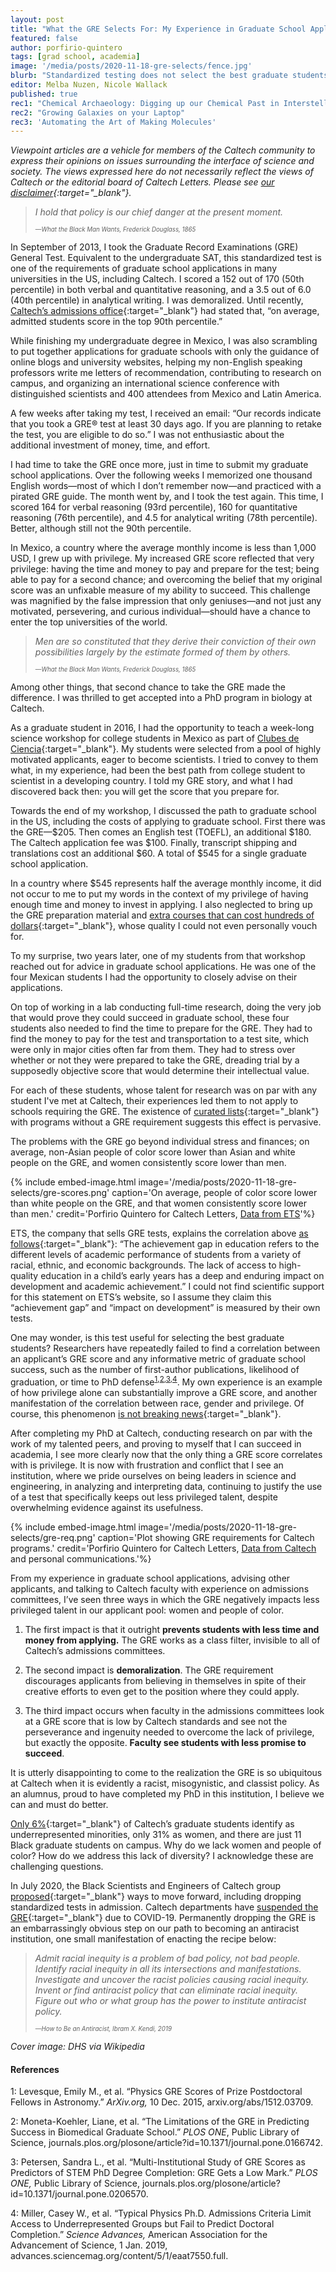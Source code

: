 ```yaml
---
layout: post
title: "What the GRE Selects For: My Experience in Graduate School Applications"
featured: false
author: porfirio-quintero
tags: [grad school, academia]
image: '/media/posts/2020-11-18-gre-selects/fence.jpg'
blurb: "Standardized testing does not select the best graduate students. It acts as a barrier to higher education for less privileged talent."
editor: Melba Nuzen, Nicole Wallack
published: true
rec1: "Chemical Archaeology: Digging up our Chemical Past in Interstellar Space"
rec2: "Growing Galaxies on your Laptop"
rec3: 'Automating the Art of Making Molecules'
---
```


<span></span>*Viewpoint articles are a vehicle for members of the Caltech community to express their opinions on issues surrounding the interface of science and society. The views expressed here do not necessarily reflect the views of Caltech or the editorial board of Caltech Letters. Please see [our disclaimer](https://caltechletters.github.io/disclaimer/){:target="_blank"}.*

> *I hold that policy is our chief danger at the present moment.*
>
> <sub><sup>—*What the Black Man Wants, Frederick Douglass, 1865*</sup></sub>

<span class="first-letter">I</span>n September of 2013, I took the Graduate Record Examinations (GRE) General Test. Equivalent to the undergraduate SAT, this standardized test is one of the requirements of graduate school applications in many universities in the US, including Caltech. I scored a 152 out of 170 (50th percentile) in both verbal and quantitative reasoning, and a 3.5 out of 6.0 (40th percentile) in analytical writing. I was demoralized. Until recently, [Caltech’s admissions office](https://web.archive.org/web/20200804174749/http://gradoffice.caltech.edu/admissions/FAQ){:target="_blank"} had stated that, “on average, admitted students score in the top 90th percentile.”

While finishing my undergraduate degree in Mexico, I was also scrambling to put together applications for graduate schools with only the guidance of online blogs and university websites, helping my non-English speaking professors write me letters of recommendation, contributing to research on campus, and organizing an international science conference with distinguished scientists and 400 attendees from Mexico and Latin America.

A few weeks after taking my test, I received an email: “Our records indicate that you took a GRE® test at least 30 days ago. If you are planning to retake the test, you are eligible to do so.” I was not enthusiastic about the additional investment of money, time, and effort.

I had time to take the GRE once more, just in time to submit my graduate school applications. Over the following weeks I memorized one thousand English words—most of which I don’t remember now—and practiced with a pirated GRE guide. The month went by, and I took the test again. This time, I scored 164 for verbal reasoning (93rd percentile), 160 for quantitative reasoning (76th percentile), and 4.5 for analytical writing (78th percentile). Better, although still not the 90th percentile.

In Mexico, a country where the average monthly income is less than 1,000 USD, I grew up with privilege. My increased GRE score reflected that very privilege: having the time and money to pay and prepare for the test; being able to pay for a second chance; and overcoming the belief that my original score was an unfixable measure of my ability to succeed. This challenge was magnified by the false impression that only geniuses—and not just any motivated, persevering, and curious individual—should have a chance to enter the top universities of the world.

> *Men are so constituted that they derive their conviction of their own possibilities largely by the estimate formed of them by others.*
>
> <sub><sup>—*What the Black Man Wants, Frederick Douglass, 1865*</sup></sub>

Among other things, that second chance to take the GRE made the difference. I was thrilled to get accepted into a PhD program in biology at Caltech.

As a graduate student in 2016, I had the opportunity to teach a week-long science workshop for college students in Mexico as part of [Clubes de Ciencia](https://www.clubesdeciencia.mx/){:target="_blank"}. My students were selected from a pool of highly motivated applicants, eager to become scientists. I tried to convey to them what, in my experience, had been the best path from college student to scientist in a developing country. I told my GRE story, and what I had discovered back then: you will get the score that you prepare for.

Towards the end of my workshop, I discussed the path to graduate school in the US, including the costs of applying to graduate school. First there was the GRE—$205. Then comes an English test (TOEFL), an additional $180. The Caltech application fee was $100. Finally, transcript shipping and translations cost an additional $60. A total of $545 for a single graduate school application.

In a country where $545 represents half the average monthly income, it did not occur to me to put my words in the context of my privilege of having enough time and money to invest in applying. I also neglected to bring up the GRE preparation material and [extra courses that can cost hundreds of dollars](https://www.kaptest.com/gre/comparison/prep-course-options){:target="_blank"}, whose quality I could not even personally vouch for.

To my surprise, two years later, one of my students from that workshop reached out for advice in graduate school applications. He was one of the four Mexican students I had the opportunity to closely advise on their applications.

On top of working in a lab conducting full-time research, doing the very job that would prove they could succeed in graduate school, these four students also needed to find the time to prepare for the GRE. They had to find the money to pay for the test and transportation to a test site, which were only in major cities often far from them. They had to stress over whether or not they were prepared to take the GRE, dreading trial by a supposedly objective score that would determine their intellectual value.

For each of these students, whose talent for research was on par with any student I've met at Caltech, their experiences led them to not apply to schools requiring the GRE. The existence of [curated lists](http://theskyisnotthelimit.org/student-resources){:target="_blank"} with programs without a GRE requirement suggests this effect is pervasive.

The problems with the GRE go beyond individual stress and finances; on average, non-Asian people of color score lower than Asian and white people on the GRE, and women consistently score lower than men.

{% include embed-image.html image='/media/posts/2020-11-18-gre-selects/gre-scores.png' caption='On average, people of color score lower than white people on the GRE, and that women consistently score lower than men.' credit='Porfirio Quintero for Caltech Letters, <a href="https://www.ets.org/s/gre/pdf/snapshot_test_taker_data_2019.pdf" target="_blank">Data from ETS</a>'%}

ETS, the company that sells GRE tests, explains the correlation above [as follows](https://www.ets.org/s/achievement_gap/about/){:target="_blank"}: “The achievement gap in education refers to the different levels of academic performance of students from a variety of racial, ethnic, and economic backgrounds. The lack of access to high-quality education in a child’s early years has a deep and enduring impact on development and academic achievement.” I could not find scientific support for this statement on ETS’s website, so I assume they claim this “achievement gap” and “impact on development” is measured by their own tests.

One may wonder, is this test useful for selecting the best graduate students? Researchers have repeatedly failed to find a correlation between an applicant’s GRE score and any informative metric of graduate school success, such as the number of first-author publications, likelihood of graduation, or time to PhD defense<sup>[1](#1),[2](#2),[3](#3),[4](#4)</sup>. My own experience is an example of how privilege alone can substantially improve a GRE score, and another manifestation of the correlation between race, gender and privilege. Of course, this phenomenon [is not breaking news](https://www.theatlantic.com/education/archive/2016/03/the-problem-with-the-gre/471633/){:target="_blank"}.

After completing my PhD at Caltech, conducting research on par with the work of my talented peers, and proving to myself that I can succeed in academia, I see more clearly now that the only thing a GRE score correlates with is privilege. It is now with frustration and conflict that I see an institution, where we pride ourselves on being leaders in science and engineering, in analyzing and interpreting data, continuing to justify the use of a test that specifically keeps out less privileged talent, despite overwhelming evidence against its usefulness.

{% include embed-image.html image='/media/posts/2020-11-18-gre-selects/gre-req.png' caption='Plot showing GRE requirements for Caltech programs.' credit='Porfirio Quintero for Caltech Letters, <a href="http://www.gradoffice.caltech.edu/documents/7352/AppInstructions_Required_Tests-NG-10-23-19.pdf" target="_blank">Data from Caltech</a> and personal communications.'%}

From my experience in graduate school applications, advising other applicants, and talking to Caltech faculty with experience on admissions committees, I’ve seen three ways in which the GRE negatively impacts less privileged talent in our applicant pool: women and people of color.

1. The first impact is that it outright **prevents students with less time and money from applying.** The GRE works as a class filter, invisible to all of Caltech’s admissions committees.

2. The second impact is **demoralization**. The GRE requirement discourages applicants from believing in themselves in spite of their creative efforts to even get to the position where they could apply.

3. The third impact occurs when faculty in the admissions committees look at a GRE score that is low by Caltech standards and see not the perseverance and ingenuity needed to overcome the lack of privilege, but exactly the opposite. **Faculty see students with less promise to succeed**.

It is utterly disappointing to come to the realization the GRE is so ubiquitous at Caltech when it is evidently a racist, misogynistic, and classist policy. As an alumnus, proud to have completed my PhD in this institution, I believe we can and must do better.

[Only 6%](https://registrar.caltech.edu/records/enrollment-statistics){:target="_blank"} of Caltech’s graduate students identify as underrepresented minorities, only 31% as women, and there are just 11 Black graduate students on campus. Why do we lack women and people of color? How do we address this lack of diversity? I acknowledge these are challenging questions.  

In July 2020, the Black Scientists and Engineers of Caltech group [proposed](https://drive.google.com/file/d/1d_Peq8uJViDh_311ItcOpR3KtiAZKH8X/view){:target="_blank"} ways to move forward, including dropping standardized tests in admission. Caltech departments have [suspended the GRE](https://www.caltech.edu/about/news/caltech-suspends-gre-requirement-one-year){:target="_blank"} due to COVID-19. Permanently dropping the GRE is an embarrassingly obvious step on our path to becoming an antiracist institution, one small manifestation of enacting the recipe below:

>*Admit racial inequity is a problem of bad policy, not bad people.
Identify racial inequity in all its intersections and manifestations.
Investigate and uncover the racist policies causing racial inequity.
Invent or find antiracist policy that can eliminate racial inequity.
Figure out who or what group has the power to institute antiracist policy.*
>
> <sub><sup>—*How to Be an Antiracist, Ibram X. Kendi, 2019*</sup></sub>

*Cover image: DHS via Wikipedia*

#### References

<a name="1">1</a>: Levesque, Emily M., et al. “Physics GRE Scores of Prize Postdoctoral Fellows in Astronomy.” _ArXiv.org,_ 10 Dec. 2015, arxiv.org/abs/1512.03709.

<a name="2">2</a>: Moneta-Koehler, Liane, et al. “The Limitations of the GRE in Predicting Success in Biomedical Graduate School.” _PLOS ONE_, Public Library of Science, journals.plos.org/plosone/article?id=10.1371/journal.pone.0166742.

<a name="3">3</a>: Petersen, Sandra L., et al. “Multi-Institutional Study of GRE Scores as Predictors of STEM PhD Degree Completion: GRE Gets a Low Mark.” _PLOS ONE,_ Public Library of Science, journals.plos.org/plosone/article?id=10.1371/journal.pone.0206570.

<a name="4">4</a>: Miller, Casey W., et al. “Typical Physics Ph.D. Admissions Criteria Limit Access to Underrepresented Groups but Fail to Predict Doctoral Completion.” _Science Advances,_ American Association for the Advancement of Science, 1 Jan. 2019, advances.sciencemag.org/content/5/1/eaat7550.full.
